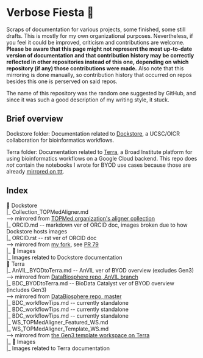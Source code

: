 # Verbose Fiesta 🥳
Scraps of documentation for various projects, some finished, some still drafts. This is mostly for my own organizational purposes. Nevertheless, if you feel it could be improved, criticism and contributions are welcome. **Please be aware that this page might not represent the most up-to-date version of documentation and that contribution history may be correctly reflected in other repositories instead of this one, depending on which repository (if any) those contributions were made.** Also note that this mirroring is done manually, so contribution history that occurred on repos besides this one is perserved on said repos.

The name of this repository was the random one suggested by GitHub, and since it was such a good description of my writing style, it stuck.

## Brief overview
Dockstore folder: Documentation related to [Dockstore](https://dockstore.org/), a UCSC/OICR collaboration for bioinformatics workflows. 

Terra folder: Documentation related to [Terra](https:/terra.bio/), a Broad Institute platform for using bioinformatics workflows on a Google Cloud backend. This repo does *not* contain the notebooks I wrote for BYOD use cases because those are already [mirrored on ttt](https://github.com/aofarrel/ttt).

## Index

📁 Dockstore  
 ‎ |_ Collection_TOPMedAligner.md  
  ‏ ‎ ‎ ‎ ‏ ‏ ‏--> mirrored from [TOPMed organization's aligner collection](https://dockstore.org/organizations/topmed/collections/alignmentt)  
‎ ‎ |_ ORCID.md -- markdown ver of ORCID doc, images broken due to how Dockstore hosts images  
‎ ‎ |_ ORCID.rst -- rst ver of ORCID doc  
 ‏ ‎ ‎ ‎ ‏ ‏ ‏--> mirrored from [my fork](https://github.com/aofarrel/dockstore-documentation/blob/develop/docs/end-user-topics/ORCID.rst), see [PR 79](https://github.com/dockstore/dockstore-documentation/pull/79)  
‎ ‎ |_ 📁 Images  
‎ ‏ ‎ ‎ ‎ ‏ ‏ ‏|_ Images related to Dockstore documentation  
📁 Terra  
‎ ‎ |_ AnVIL_BYODtoTerra.md -- AnVIL ver of BYOD overview (excludes Gen3)  
 ‏ ‎ ‎ ‎ ‏ ‏ ‏--> mirrored from [DataBiosphere repo, AnVIL branch](https://github.com/DataBiosphere/BYOD-to-Terra/blob/anvil/full_documentation.md)  
‎ ‎ |_ BDC_BYODtoTerra.md -- BioData Catalyst ver of BYOD overview (includes Gen3)  
 ‏ ‎ ‎ ‎ ‏ ‏ ‏--> mirrored from [DataBiosphere repo, master](https://github.com/DataBiosphere/BYOD-to-Terra/blob/master/full_documentation.md)  
‎ ‎ |_ BDC_workflowTips.md -- currently standalone    
‎ ‎ |_ BDC_workflowTips.md -- currently standalone    
‎ ‎ |_ BDC_workflowTips.md -- currently standalone  
  |_ WS_TOPMedAligner_Featured_WS.md  
  |_ WS_TOPMedAligner_Template_WS.md  
 ‏ ‎ ‎ ‎ ‏ ‏ ‏--> mirrored from [the Gen3 template workspace on Terra](https://app.terra.bio/#workspaces/biodata-catalyst/TOPMed%20Aligner%20Gen3%20Data)  
‎ ‎ |_ 📁 Images  
‎ ‏ ‎ ‎ ‎ ‏ ‏ ‏|_ Images related to Terra documentation
